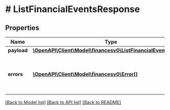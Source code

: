 # # ListFinancialEventsResponse

## Properties

Name | Type | Description | Notes
------------ | ------------- | ------------- | -------------
**payload** | [**\OpenAPI\Client\Model\financesv0\ListFinancialEventsPayload**](ListFinancialEventsPayload.md) |  | [optional]
**errors** | [**\OpenAPI\Client\Model\financesv0\Error[]**](Error.md) | A list of error responses returned when a request is unsuccessful. | [optional]

[[Back to Model list]](../../README.md#models) [[Back to API list]](../../README.md#endpoints) [[Back to README]](../../README.md)
